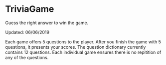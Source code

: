 # TriviaGame
Guess the right answer to win the game.

Updated: 06/06/2019

Each game offers 5 questions to the player.
After you finish the game with 5 questions, it presents your scores.
The question dictionary currently contains 12 questions.
Each individual game ensures there is no repitition of any of the questions.
